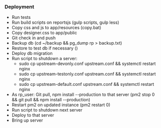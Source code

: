 ### Deployment

- Run tests
- Run build scripts on reportsjs (gulp scripts, gulp less)
- Copy css and js to app/resources (copy.bat)
- Copy designer.css to app/public
- Git check in and push
- Backup db (cd ~/backup && pg_dump rp > backup.txt)
- Restore to test db if necessary ()
- Deploy db migration
- Run script to shutdown a server:
  - sudo cp upstream-devonly.conf upstream.conf && systemctl restart nginx
  - sudo cp upstream-testonly.conf upstream.conf && systemctl restart nginx
  - sudo cp upstream-default.conf upstream.conf && systemctl restart nginx
- As rp_user: Git pull, npm install --production to that server (pm2 stop 0 && git pull && npm install --production)
- Restart pm2 on updated instance (pm2 restart 0)
- Run script to shutdown next server
- Deploy to that server
- Bring up server